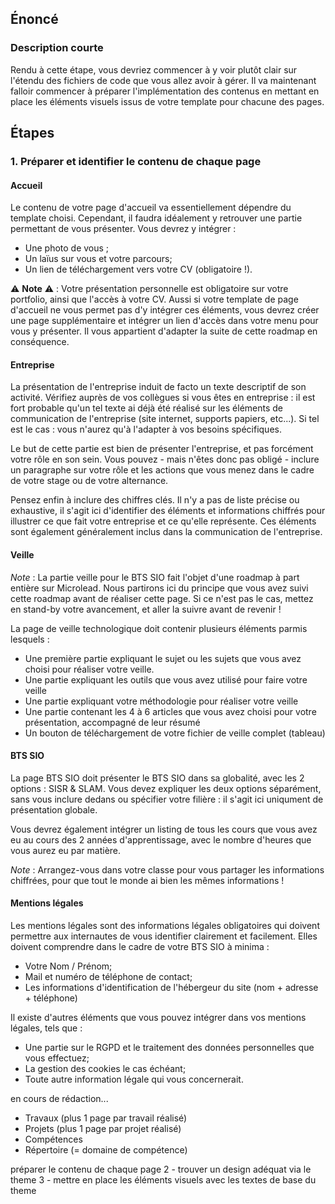 ## Énoncé

### Description courte

Rendu à cette étape, vous devriez commencer à y voir plutôt clair sur l'étendu des fichiers de code que vous allez avoir à gérer. Il va maintenant falloir commencer à préparer l'implémentation des contenus en mettant en place les éléments visuels issus de votre template pour chacune des pages.

## Étapes

### 1. Préparer et identifier le contenu de chaque page

#### Accueil

Le contenu de votre page d'accueil va essentiellement dépendre du template choisi. Cependant, il faudra idéalement y retrouver une partie permettant de vous présenter. Vous devrez y intégrer :

- Une photo de vous ;
- Un laïus sur vous et votre parcours;
- Un lien de téléchargement vers votre CV (obligatoire !).

⚠️ **Note** ⚠️ : Votre présentation personnelle est obligatoire sur votre portfolio, ainsi que l'accès à votre CV. Aussi si votre template de page d'accueil ne vous permet pas d'y intégrer ces éléments, vous devrez créer une page supplémentaire et intégrer un lien d'accès dans votre menu pour vous y présenter. Il vous appartient d'adapter la suite de cette roadmap en conséquence.

#### Entreprise

La présentation de l'entreprise induit de facto un texte descriptif de son activité. Vérifiez auprès de vos collègues si vous êtes en entreprise : il est fort probable qu'un tel texte ai déjà été réalisé sur les éléments de communication de l'entreprise (site internet, supports papiers, etc...). Si tel est le cas : vous n'aurez qu'à l'adapter à vos besoins spécifiques.

Le but de cette partie est bien de présenter l'entreprise, et pas forcément votre rôle en son sein. Vous pouvez - mais n'êtes donc pas obligé - inclure un paragraphe sur votre rôle et les actions que vous menez dans le cadre de votre stage ou de votre alternance.

Pensez enfin à inclure des chiffres clés. Il n'y a pas de liste précise ou exhaustive, il s'agit ici d'identifier des éléments et informations chiffrés pour illustrer ce que fait votre entreprise et ce qu'elle représente. Ces éléments sont également généralement inclus dans la communication de l'entreprise.

#### Veille

_Note_ : La partie veille pour le BTS SIO fait l'objet d'une roadmap à part entière sur Microlead. Nous partirons ici du principe que vous avez suivi cette roadmap avant de réaliser cette page. Si ce n'est pas le cas, mettez en stand-by votre avancement, et aller la suivre avant de revenir !

La page de veille technologique doit contenir plusieurs éléments parmis lesquels : 

- Une première partie expliquant le sujet ou les sujets que vous avez choisi pour réaliser votre veille.
- Une partie expliquant les outils que vous avez utilisé pour faire votre veille
- Une partie expliquant votre méthodologie pour réaliser votre veille
- Une partie contenant les 4 à 6 articles que vous avez choisi pour votre présentation, accompagné de leur résumé
- Un bouton de téléchargement de votre fichier de veille complet (tableau)

#### BTS SIO

La page BTS SIO doit présenter le BTS SIO dans sa globalité, avec les 2 options : SISR & SLAM. Vous devez expliquer les deux options séparément, sans vous inclure dedans ou spécifier votre filière : il s'agit ici uniqument de présentation globale.

Vous devrez également intégrer un listing de tous les cours que vous avez eu au cours des 2 années d'apprentissage, avec le nombre d'heures que vous aurez eu par matière.

_Note_ : Arrangez-vous dans votre classe pour vous partager les informations chiffrées, pour que tout le monde ai bien les mêmes informations !

#### Mentions légales

Les mentions légales sont des informations légales obligatoires qui doivent permettre aux internautes de vous identifier clairement et facilement. Elles doivent comprendre dans le cadre de votre BTS SIO à minima : 

- Votre Nom / Prénom;
- Mail et numéro de téléphone de contact;
- Les informations d'identification de l'hébergeur du site (nom + adresse + téléphone)

Il existe d'autres éléments que vous pouvez intégrer dans vos mentions légales, tels que : 

- Une partie sur le RGPD et le traitement des données personnelles que vous effectuez;
- La gestion des cookies le cas échéant;
- Toute autre information légale qui vous concernerait.







en cours de rédaction...

- Travaux (plus 1 page par travail réalisé)
- Projets (plus 1 page par projet réalisé)
- Compétences
- Répertoire (= domaine de compétence)




préparer le contenu de chaque page
2 - trouver un design adéquat via le theme
3 - mettre en place les éléments visuels avec les textes de base du theme
